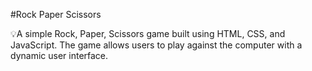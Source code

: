#Rock Paper Scissors

💡A simple Rock, Paper, Scissors game built using HTML, CSS, and JavaScript. The game allows users to play against the computer with a dynamic user interface.
